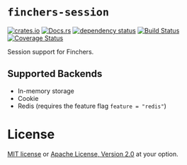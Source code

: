 # `finchers-session`

[![crates.io](https://img.shields.io/crates/v/finchers-session.svg)](https://crates.io/crates/finchers-session)
[![Docs.rs](https://docs.rs/finchers-session/badge.svg)](https://docs.rs/finchers-session)
[![dependency status](https://deps.rs/crate/finchers-session/0.1.0/status.svg)](https://deps.rs/crate/finchers-session/0.1.0)
[![Build Status](https://travis-ci.org/finchers-rs/finchers-session.svg?branch=master)](https://travis-ci.org/finchers-rs/finchers-session)
[![Coverage Status](https://coveralls.io/repos/github/finchers-rs/finchers-session/badge.svg?branch=master)](https://coveralls.io/github/finchers-rs/finchers-session?branch=master)

Session support for Finchers.

## Supported Backends

* In-memory storage
* Cookie
* Redis (requires the feature flag `feature = "redis"`)

# License
[MIT license](LICENSE-MIT) or [Apache License, Version 2.0](LICENSE-APACHE) at your option.
